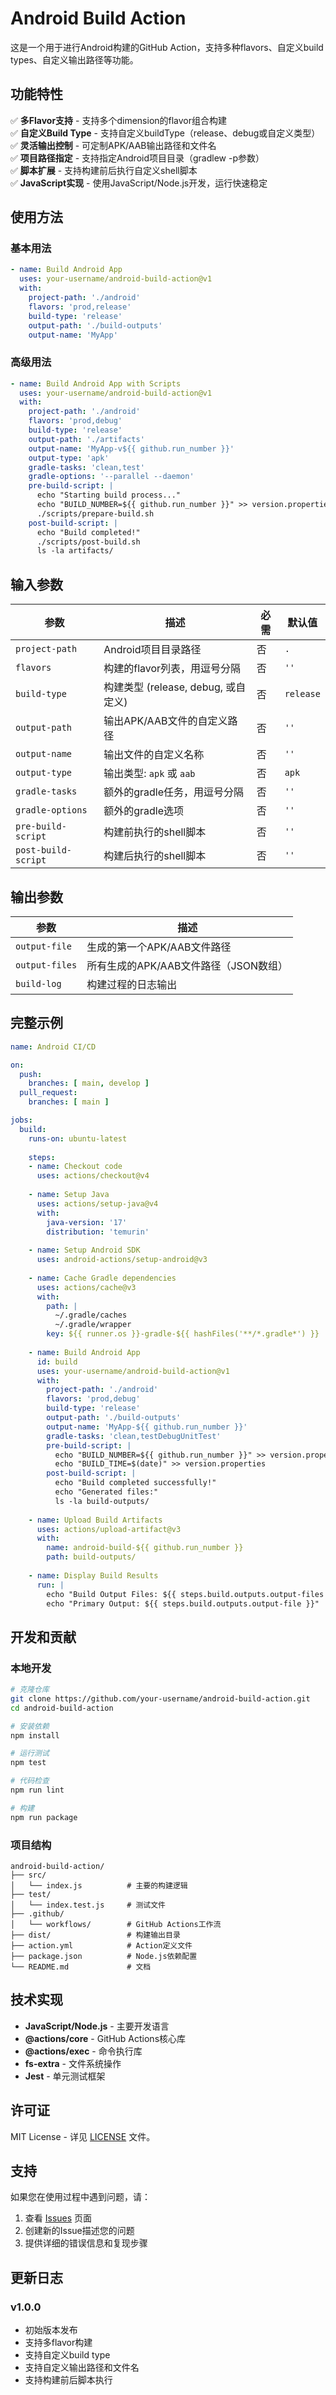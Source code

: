 # Android Build Action

这是一个用于进行Android构建的GitHub Action，支持多种flavors、自定义build types、自定义输出路径等功能。

## 功能特性

✅ **多Flavor支持** - 支持多个dimension的flavor组合构建  
✅ **自定义Build Type** - 支持自定义buildType（release、debug或自定义类型）  
✅ **灵活输出控制** - 可定制APK/AAB输出路径和文件名  
✅ **项目路径指定** - 支持指定Android项目目录（gradlew -p参数）  
✅ **脚本扩展** - 支持构建前后执行自定义shell脚本  
✅ **JavaScript实现** - 使用JavaScript/Node.js开发，运行快速稳定  

## 使用方法

### 基本用法

```yaml
- name: Build Android App
  uses: your-username/android-build-action@v1
  with:
    project-path: './android'
    flavors: 'prod,release'
    build-type: 'release'
    output-path: './build-outputs'
    output-name: 'MyApp'
```

### 高级用法

```yaml
- name: Build Android App with Scripts
  uses: your-username/android-build-action@v1
  with:
    project-path: './android'
    flavors: 'prod,debug'
    build-type: 'release'
    output-path: './artifacts'
    output-name: 'MyApp-v${{ github.run_number }}'
    output-type: 'apk'
    gradle-tasks: 'clean,test'
    gradle-options: '--parallel --daemon'
    pre-build-script: |
      echo "Starting build process..."
      echo "BUILD_NUMBER=${{ github.run_number }}" >> version.properties
      ./scripts/prepare-build.sh
    post-build-script: |
      echo "Build completed!"
      ./scripts/post-build.sh
      ls -la artifacts/
```

## 输入参数

| 参数                | 描述                                | 必需 | 默认值    |
| ------------------- | ----------------------------------- | ---- | --------- |
| `project-path`      | Android项目目录路径                 | 否   | `.`       |
| `flavors`           | 构建的flavor列表，用逗号分隔        | 否   | `''`      |
| `build-type`        | 构建类型 (release, debug, 或自定义) | 否   | `release` |
| `output-path`       | 输出APK/AAB文件的自定义路径         | 否   | `''`      |
| `output-name`       | 输出文件的自定义名称                | 否   | `''`      |
| `output-type`       | 输出类型: `apk` 或 `aab`            | 否   | `apk`     |
| `gradle-tasks`      | 额外的gradle任务，用逗号分隔        | 否   | `''`      |
| `gradle-options`    | 额外的gradle选项                    | 否   | `''`      |
| `pre-build-script`  | 构建前执行的shell脚本               | 否   | `''`      |
| `post-build-script` | 构建后执行的shell脚本               | 否   | `''`      |

## 输出参数

| 参数           | 描述                                  |
| -------------- | ------------------------------------- |
| `output-file`  | 生成的第一个APK/AAB文件路径           |
| `output-files` | 所有生成的APK/AAB文件路径（JSON数组） |
| `build-log`    | 构建过程的日志输出                    |

## 完整示例

```yaml
name: Android CI/CD

on:
  push:
    branches: [ main, develop ]
  pull_request:
    branches: [ main ]

jobs:
  build:
    runs-on: ubuntu-latest
    
    steps:
    - name: Checkout code
      uses: actions/checkout@v4
    
    - name: Setup Java
      uses: actions/setup-java@v4
      with:
        java-version: '17'
        distribution: 'temurin'
    
    - name: Setup Android SDK
      uses: android-actions/setup-android@v3
    
    - name: Cache Gradle dependencies
      uses: actions/cache@v3
      with:
        path: |
          ~/.gradle/caches
          ~/.gradle/wrapper
        key: ${{ runner.os }}-gradle-${{ hashFiles('**/*.gradle*') }}
    
    - name: Build Android App
      id: build
      uses: your-username/android-build-action@v1
      with:
        project-path: './android'
        flavors: 'prod,debug'
        build-type: 'release'
        output-path: './build-outputs'
        output-name: 'MyApp-${{ github.run_number }}'
        gradle-tasks: 'clean,testDebugUnitTest'
        pre-build-script: |
          echo "BUILD_NUMBER=${{ github.run_number }}" >> version.properties
          echo "BUILD_TIME=$(date)" >> version.properties
        post-build-script: |
          echo "Build completed successfully!"
          echo "Generated files:"
          ls -la build-outputs/
    
    - name: Upload Build Artifacts
      uses: actions/upload-artifact@v3
      with:
        name: android-build-${{ github.run_number }}
        path: build-outputs/
    
    - name: Display Build Results
      run: |
        echo "Build Output Files: ${{ steps.build.outputs.output-files }}"
        echo "Primary Output: ${{ steps.build.outputs.output-file }}"
```

## 开发和贡献

### 本地开发

```bash
# 克隆仓库
git clone https://github.com/your-username/android-build-action.git
cd android-build-action

# 安装依赖
npm install

# 运行测试
npm test

# 代码检查
npm run lint

# 构建
npm run package
```

### 项目结构

```
android-build-action/
├── src/
│   └── index.js          # 主要的构建逻辑
├── test/
│   └── index.test.js     # 测试文件
├── .github/
│   └── workflows/        # GitHub Actions工作流
├── dist/                 # 构建输出目录
├── action.yml            # Action定义文件
├── package.json          # Node.js依赖配置
└── README.md             # 文档
```

## 技术实现

- **JavaScript/Node.js** - 主要开发语言
- **@actions/core** - GitHub Actions核心库
- **@actions/exec** - 命令执行库
- **fs-extra** - 文件系统操作
- **Jest** - 单元测试框架

## 许可证

MIT License - 详见 [LICENSE](LICENSE) 文件。

## 支持

如果您在使用过程中遇到问题，请：

1. 查看 [Issues](https://github.com/your-username/android-build-action/issues) 页面
2. 创建新的Issue描述您的问题
3. 提供详细的错误信息和复现步骤

## 更新日志

### v1.0.0
- 初始版本发布
- 支持多flavor构建
- 支持自定义build type
- 支持自定义输出路径和文件名
- 支持构建前后脚本执行

